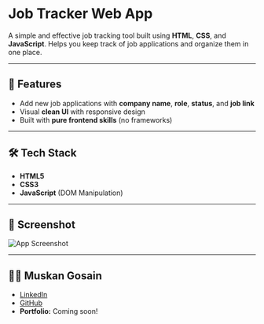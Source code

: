 # Job Tracker Web App

A simple and effective job tracking tool built using **HTML**, **CSS**, and **JavaScript**. Helps you keep track of job applications and organize them in one place.

---

## 🚀 Features

- Add new job applications with **company name**, **role**, **status**, and **job link**
- Visual **clean UI** with responsive design
- Built with **pure frontend skills** (no frameworks)

---

## 🛠️ Tech Stack

- **HTML5**
- **CSS3**
- **JavaScript** (DOM Manipulation)

---

## 📸 Screenshot

![App Screenshot](screenshot.png)

---

## 👩‍💻 Muskan Gosain

- [LinkedIn](https://www.linkedin.com/in/muskan-gosain)  
- [GitHub](https://github.com/themuskangosain)  
- **Portfolio:** Coming soon!
